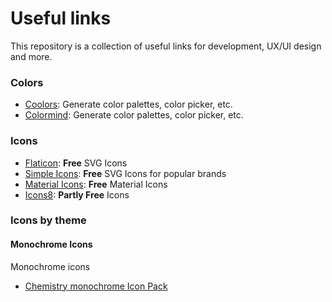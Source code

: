 # Useful links

This repository is a collection of useful links for development, UX/UI design and more.

### Colors
- [Coolors](https://coolors.co/): Generate color palettes, color picker, etc.
- [Colormind](http://colormind.io/): Generate color palettes, color picker, etc.

### Icons
- [Flaticon](https://www.flaticon.com/): **Free** SVG Icons
- [Simple Icons](https://simpleicons.org/): **Free** SVG Icons for popular brands
- [Material Icons](https://material.io/resources/icons/): **Free** Material Icons
- [Icons8](https://icons8.de/icons): **Partly Free** Icons

### Icons by theme
#### Monochrome Icons
Monochrome icons

- [Chemistry monochrome Icon Pack](https://www.flaticon.com/packs/chemistry-monochrome)
